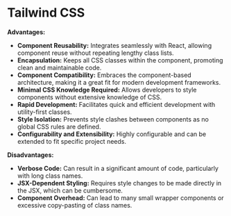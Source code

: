 # Tailwind CSS

**Advantages:**

- **Component Reusability:** Integrates seamlessly with React, allowing component reuse without repeating lengthy class lists.
- **Encapsulation:** Keeps all CSS classes within the component, promoting clean and maintainable code.
- **Component Compatibility:** Embraces the component-based architecture, making it a great fit for modern development frameworks.
- **Minimal CSS Knowledge Required:** Allows developers to style components without extensive knowledge of CSS.
- **Rapid Development:** Facilitates quick and efficient development with utility-first classes.
- **Style Isolation:** Prevents style clashes between components as no global CSS rules are defined.
- **Configurability and Extensibility:** Highly configurable and can be extended to fit specific project needs.

**Disadvantages:**

- **Verbose Code:** Can result in a significant amount of code, particularly with long class names.
- **JSX-Dependent Styling:** Requires style changes to be made directly in the JSX, which can be cumbersome.
- **Component Overhead:** Can lead to many small wrapper components or excessive copy-pasting of class names.
